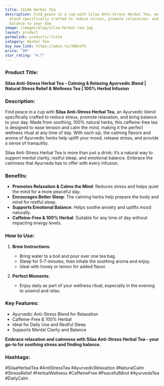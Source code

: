 ```yaml
---
title: SILAA Herbal Tea
description: Find peace in a cup with Silaa Anti-Stress Herbal Tea, an Ayurvedic
  blend specifically crafted to reduce stress, promote relaxation, and bring
  balance to your day.
image: /images/blog/silaa-herbal-tea.jpg
layout: product
permalink: products/:title
category: Herbal Tea
buy_now_link: https://amzn.to/3UBsVfX
price: "99"
star_rating: "4.7"
---
```

### Product Title:
**Silaa Anti-Stress Herbal Tea - Calming & Relaxing Ayurvedic Blend | Natural Stress Relief & Wellness Tea | 100% Herbal Infusion**

### Description:
Find peace in a cup with **Silaa Anti-Stress Herbal Tea**, an Ayurvedic blend specifically crafted to reduce stress, promote relaxation, and bring balance to your day. Made from soothing, 100% natural herbs, this caffeine-free tea is designed to ease tension and calm the mind, making it the perfect wellness ritual at any time of day. With each sip, the calming flavors and aroma of Ayurvedic herbs help uplift your mood, release stress, and provide a sense of tranquility.

Silaa Anti-Stress Herbal Tea is more than just a drink; it’s a natural way to support mental clarity, restful sleep, and emotional balance. Embrace the calmness that Ayurveda has to offer with every infusion.

### Benefits:
- **Promotes Relaxation & Calms the Mind**: Reduces stress and helps quiet the mind for a more peaceful day.
- **Encourages Better Sleep**: The calming herbs help prepare the body and mind for restful sleep.
- **Supports Emotional Balance**: Helps soothe anxiety and uplifts mood naturally.
- **Caffeine-Free & 100% Herbal**: Suitable for any time of day without impacting energy levels.

### How to Use:
1. **Brew Instructions**:
   - Bring water to a boil and pour over one tea bag.
   - Steep for 5-7 minutes, then inhale the soothing aroma and enjoy.
   - Ideal with honey or lemon for added flavor.

2. **Perfect Moments**:
   - Enjoy daily as part of your wellness ritual, especially in the evening to unwind and relax.

### Key Features:
- Ayurvedic Anti-Stress Blend for Relaxation
- Caffeine-Free & 100% Herbal
- Ideal for Daily Use and Restful Sleep
- Supports Mental Clarity and Balance

**Embrace relaxation and calmness with Silaa Anti-Stress Herbal Tea – your go-to for soothing stress and finding balance.**

### Hashtags:
#SilaaHerbalTea #AntiStressTea #AyurvedicRelaxation #NaturalCalm #StressRelief #HerbalWellness #CaffeineFree #PeacefulMind #AyurvedaTea #DailyCalm
